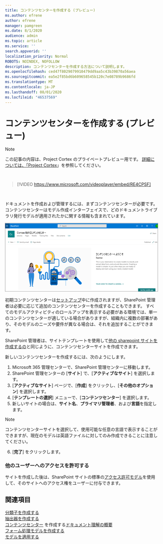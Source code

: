 ```yaml
---
title: コンテンツセンターを作成する (プレビュー)
ms.author: efrene
author: efrene
manager: pamgreen
ms.date: 8/1/2020
audience: admin
ms.topic: article
ms.service: ''
search.appverid: ''
localization_priority: Normal
ROBOTS: NOINDEX, NOFOLLOW
description: コンテンツセンターを作成する方法について説明します。
ms.openlocfilehash: ced47f8029079910479dd9aa5c43b39870a56aea
ms.sourcegitcommit: ea5e2f85bd6b609658545b120c7e08789b9686fd
ms.translationtype: MT
ms.contentlocale: ja-JP
ms.lasthandoff: 08/01/2020
ms.locfileid: "46537569"
---
```

# <a name="create-a-content-center-preview"></a>コンテンツセンターを作成する (プレビュー)

> [!Note] 
> この記事の内容は、Project Cortex のプライベートプレビュー用です。 [詳細については、「Project Cortex](https://aka.ms/projectcortex)」を参照してください。</br>

</br>

> [!VIDEO https://www.microsoft.com/videoplayer/embed/RE4CPSF]

</br>

ドキュメントを作成および管理するには、まずコンテンツセンターが必要です。 コンテンツセンターはモデル作成インターフェイスで、どのドキュメントライブラリ発行モデルが適用されたかに関する情報も含まれています。</br>

   ![ドキュメントライブラリを選択する](../media/content-understanding/content-center-page.png)</br>

初期コンテンツセンターは[セットアップ](set-up-content-understanding.md)中に作成されますが、SharePoint 管理者は必要に応じて追加のコンテンツセンターを作成することもできます。 すべてのモデルアクティビティのロールアップを表示する必要がある環境では、単一のコンテンツセンターが適している場合がありますが、組織内に複数の部署があり、そのモデルのニーズや要件が異なる場合は、それを追加することができます。

SharePoint 管理者は、サイトテンプレートを使用して[他の sharepoint サイトを作成するの](https://docs.microsoft.com/sharepoint/create-site-collection)と同じように、コンテンツセンターサイトを作成できます。

新しいコンテンツセンターを作成するには、次のようにします。

1. Microsoft 365 管理センターで、SharePoint 管理センターに移動します。
2. SharePoint 管理センターの [**サイト**] で、[**アクティブなサイト**] を選択します。
3. [**アクティブなサイト**] ページで、[**作成**] をクリックし、[**その他のオプション**] を選択します。
4. [**テンプレートの選択**] メニューで、[**コンテンツセンター**] を選択します。
5. 新しいサイトの場合は、**サイト名**、**プライマリ管理者**、および**言語**を指定します。</br>

> [!Note] 
> コンテンツセンターサイトを選択して、使用可能な任意の言語で表示することができますが、現在のモデルは英語ファイルに対してのみ作成できることに注意してください。</br>

6. [**完了**] をクリックします。

### <a name="give-access-to-additional-users"></a>他のユーザーへのアクセスを許可する
 
サイトを作成した後は、SharePoint サイトの標準の[アクセス許可モデル](https://docs.microsoft.com/sharepoint/modern-experience-sharing-permissions)を使用して、そのサイトへのアクセス権をユーザーに付与できます。





## <a name="see-also"></a>関連項目
[分類子を作成する](create-a-classifier.md)</br>
[抽出器を作成する](create-an-extractor.md)</br>
[コンテンツセンター](create-a-content-center.md) 
 を作成する[ドキュメント理解の概要](document-understanding-overview.md)</br>
[フォーム処理モデルを作成する](create-a-form-processing-model.md)</br>
[モデルを適用する](apply-a-model.md)    




